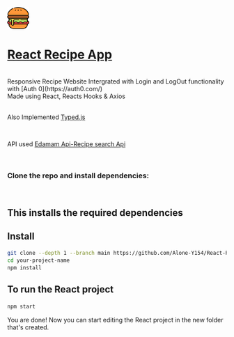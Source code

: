 <div>
  
  <img src="public/logo.svg" width="50px" height="50px" />
  
  
 </div>
  
# [React Recipe App](https://main--react-recipe-app-g11.netlify.app/)


<br>
Responsive Recipe Website Intergrated with Login and LogOut functionality with [Auth 0](https://auth0.com/) 

<br>
Made using React, Reacts Hooks & Axios

<br>
<br>

Also Implemented [Typed.js](https://github.com/mattboldt/typed.js)

<br>

API used [Edamam Api-Recipe search Api](https://developer.edamam.com/edamam-docs-recipe-api)

<br>

### Clone the repo and install dependencies:

<br>


## This installs the required dependencies
## Install


```bash
git clone --depth 1 --branch main https://github.com/Alone-Y154/React-Recipe-App.git your-project-name
cd your-project-name
npm install
```


## To run the React project

```bash
npm start
```

You are done! Now you can start editing the React project in the new folder that's created.
